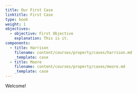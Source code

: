 ```yaml
---
title: Our First Case
linktitle: First Case
type: book
weight: 1
objectives:
  - objective: First Objective
    explanation: This is it.
components:
  - title: Harrison
    filename: content/courses/property/cases/harrison.md
    _template: case
  - title: Moore
    filename: content/courses/property/cases/moore.md
    _template: case
---
```


Welcome!
